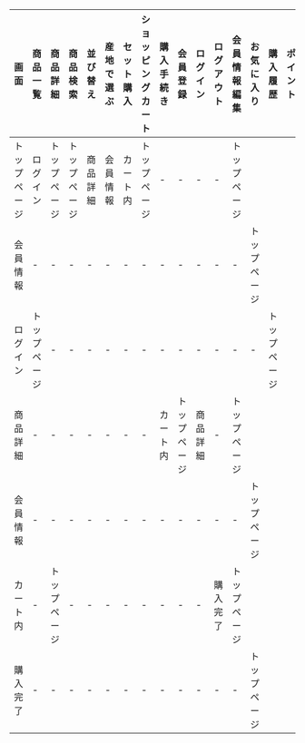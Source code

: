 |画面|商品一覧|商品詳細|商品検索|並び替え|産地で選ぶ|セット購入|ショッピングカート|購入手続き|会員登録|ログイン|ログアウト|会員情報編集	|お気に入り|購入履歴|ポイント|
|-------------|-------|---------|-------|-------|-------|---------|-------|-------------|------------|------|------|-----------|---------|----------|---------|
|トップページ|ログイン|トップページ|トップページ|商品詳細|会員情報|カート内|トップページ|-|-|-|-|トップページ|
|会員情報|-|-|-|-|-|-|-|-|-|-|-|-|トップページ|
|ログイン|トップページ|-|-|-|-|-|-|-|-|-|-|-|-|トップページ|
|商品詳細|-|-|-|-|-|-|-|カート内|トップページ|商品詳細|-|トップページ|
|会員情報|-|-|-|-|-|-|-|-|-|-|-|-|トップページ|
|カート内|-|トップページ|-|-|-|-|-|-|-|-|購入完了|トップページ|
|購入完了|-|-|-|-|-|-|-|-|-|-|-|-|トップページ|
